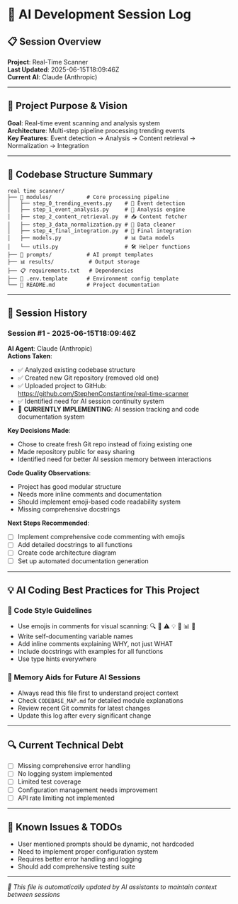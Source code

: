 # 🤖 AI Development Session Log

## 📋 Session Overview
**Project**: Real-Time Scanner  
**Last Updated**: 2025-06-15T18:09:46Z  
**Current AI**: Claude (Anthropic)  

---

## 🎯 Project Purpose & Vision
**Goal**: Real-time event scanning and analysis system  
**Architecture**: Multi-step pipeline processing trending events  
**Key Features**: Event detection → Analysis → Content retrieval → Normalization → Integration  

---

## 📁 Codebase Structure Summary
```
real time scanner/
├── 🔧 modules/           # Core processing pipeline
│   ├── step_0_trending_events.py    # 🌟 Event detection
│   ├── step_1_event_analysis.py     # 🧠 Analysis engine
│   ├── step_2_content_retrieval.py  # 📥 Content fetcher
│   ├── step_3_data_normalization.py # 🔄 Data cleaner
│   ├── step_4_final_integration.py  # 🔗 Final integration
│   ├── models.py                    # 📊 Data models
│   └── utils.py                     # 🛠️ Helper functions
├── 💭 prompts/           # AI prompt templates
├── 📊 results/           # Output storage
├── 📋 requirements.txt   # Dependencies
├── 🔐 .env.template      # Environment config template
└── 📖 README.md          # Project documentation
```

---

## 🚀 Session History

### Session #1 - 2025-06-15T18:09:46Z
**AI Agent**: Claude (Anthropic)  
**Actions Taken**:
- ✅ Analyzed existing codebase structure
- ✅ Created new Git repository (removed old one)
- ✅ Uploaded project to GitHub: https://github.com/StephenConstantine/real-time-scanner
- ✅ Identified need for AI session continuity system
- 🔄 **CURRENTLY IMPLEMENTING**: AI session tracking and code documentation system

**Key Decisions Made**:
- Chose to create fresh Git repo instead of fixing existing one
- Made repository public for easy sharing
- Identified need for better AI session memory between interactions

**Code Quality Observations**:
- Project has good modular structure
- Needs more inline comments and documentation
- Should implement emoji-based code readability system
- Missing comprehensive docstrings

**Next Steps Recommended**:
- [ ] Implement comprehensive code commenting with emojis
- [ ] Add detailed docstrings to all functions
- [ ] Create code architecture diagram
- [ ] Set up automated documentation generation

---

## 💡 AI Coding Best Practices for This Project

### 🎨 Code Style Guidelines
- Use emojis in comments for visual scanning: 🔍 🚀 ⚠️ 💡 🔧 📊 🎯
- Write self-documenting variable names
- Add inline comments explaining WHY, not just WHAT
- Include docstrings with examples for all functions
- Use type hints everywhere

### 🧠 Memory Aids for Future AI Sessions
- Always read this file first to understand project context
- Check `CODEBASE_MAP.md` for detailed module explanations
- Review recent Git commits for latest changes
- Update this log after every significant change

---

## 🔍 Current Technical Debt
- [ ] Missing comprehensive error handling
- [ ] No logging system implemented
- [ ] Limited test coverage
- [ ] Configuration management needs improvement
- [ ] API rate limiting not implemented

---

## 🎯 Known Issues & TODOs
- User mentioned prompts should be dynamic, not hardcoded
- Need to implement proper configuration system
- Requires better error handling and logging
- Should add comprehensive testing suite

---

*🤖 This file is automatically updated by AI assistants to maintain context between sessions*

